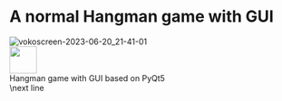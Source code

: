 # A normal Hangman game with GUI 
![vokoscreen-2023-06-20_21-41-01](https://github.com/khoatran94/hangman_PyQt5/assets/39628780/54b5edb1-1a6c-4a48-a483-c5bdc17ef4e4)\
<img src="https://github.com/khoatran94/hangman_PyQt5/assets/39628780/54b5edb1-1a6c-4a48-a483-c5bdc17ef4e4" width="48">\
Hangman game with GUI based on PyQt5\
\next line

